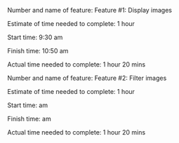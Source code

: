 

Number and name of feature: Feature #1: Display images

Estimate of time needed to complete: 1 hour

Start time: 9:30 am

Finish time: 10:50 am

Actual time needed to complete: 1 hour 20 mins


Number and name of feature: Feature #2: Filter images

Estimate of time needed to complete: 1 hour

Start time:  am

Finish time:  am

Actual time needed to complete: 1 hour 20 mins
